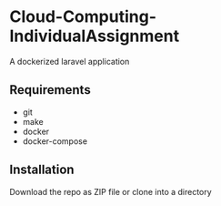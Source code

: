 # Cloud-Computing-IndividualAssignment
A dockerized laravel application
## Requirements
* git
* make
* docker
* docker-compose
## Installation
Download the repo as ZIP file or clone into a directory 
